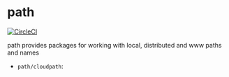 # path

[![CircleCI](https://circleci.com/gh/cloudengio/go.pkg.svg?style=svg)](https://circleci.com/gh/cloudengio/go.pkg)

path provides packages for working with local, distributed and www paths and names

- `path/cloudpath`: 